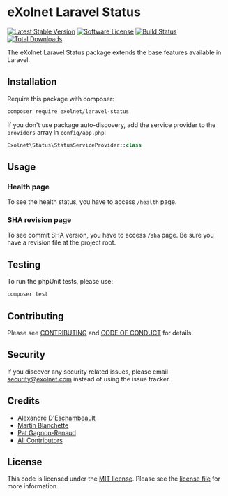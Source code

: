 # eXolnet Laravel Status

[![Latest Stable Version](https://poser.pugx.org/eXolnet/laravel-status/v/stable?format=flat-square)](https://packagist.org/packages/eXolnet/laravel-status)
[![Software License](https://img.shields.io/badge/license-MIT-brightgreen.svg?style=flat-square)](LICENSE.md)
[![Build Status](https://img.shields.io/github/workflow/status/eXolnet/laravel-status/tests?label=tests&style=flat-square)](https://github.com/eXolnet/laravel-status/actions?query=workflow%3Atests)
[![Total Downloads](https://img.shields.io/packagist/dt/eXolnet/laravel-status.svg?style=flat-square)](https://packagist.org/packages/eXolnet/laravel-status)

The eXolnet Laravel Status package extends the base features available in Laravel.

## Installation

Require this package with composer:

```bash
composer require exolnet/laravel-status
```

If you don't use package auto-discovery, add the service provider to the `providers` array in `config/app.php`:

```php
Exolnet\Status\StatusServiceProvider::class
```

## Usage

### Health page

To see the health status, you have to access `/health` page.

### SHA revision page

To see commit SHA version, you have to access `/sha` page. Be sure you have a revision file at the project root.

## Testing

To run the phpUnit tests, please use:

```bash
composer test
```

## Contributing

Please see [CONTRIBUTING](CONTRIBUTING.md) and [CODE OF CONDUCT](CODE_OF_CONDUCT.md) for details.

## Security

If you discover any security related issues, please email security@exolnet.com instead of using the issue tracker.

## Credits

- [Alexandre D'Eschambeault](https://github.com/xel1045)
- [Martin Blanchette](https://github.com/martinblanchette)
- [Pat Gagnon-Renaud](https://github.com/pgrenaud)
- [All Contributors](../../contributors)

## License

This code is licensed under the [MIT license](http://choosealicense.com/licenses/mit/). 
Please see the [license file](LICENSE) for more information.
